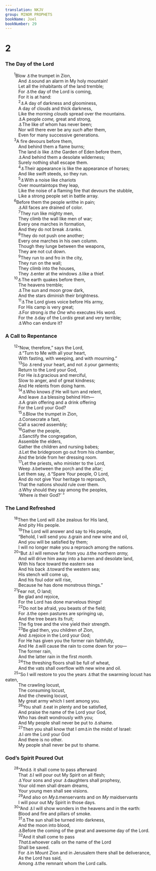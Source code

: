 ```yaml
---
translation: NKJV
group: MINOR PROPHETS
bookName: Joel 
bookNumber: 29
---
```


<div class="title"><h1>2</h1><h3>The Day of the Lord</h3></div>
<span class="verse gio_2_1">  <sup>1</sup>Blow <a data-toggle="tooltip" data-placement="bottom" title="Jer. 4:5; Joel 2:15; Zeph. 1:16">⚓</a>the trumpet in Zion,<br/>   And <a data-toggle="tooltip" data-placement="bottom" title="Num. 10:5">⚓</a>sound an alarm in My holy mountain!<br/>   Let all the inhabitants of the land tremble;<br/>   For <a data-toggle="tooltip" data-placement="bottom" title="Joel 1:15; 2:11, 31; 3:14; (Obad. 15); Zeph. 1:14">⚓</a>the day of the Lord is coming,<br/>   For it is at hand:<br/></span>
<span class="verse gio_2_2">   <sup>2</sup><a data-toggle="tooltip" data-placement="bottom" title="Joel 2:10, 31; Amos 5:18; Zeph. 1:15">⚓</a>A day of darkness and gloominess,<br/>   A day of clouds and thick darkness,<br/>   Like the morning <i>clouds</i> spread over the mountains.<br/>   <a data-toggle="tooltip" data-placement="bottom" title="Joel 1:6; 2:11, 25">⚓</a>A people <i>come,</i> great and strong,<br/>   <a data-toggle="tooltip" data-placement="bottom" title="Ex. 10:14; Lam. 1:12; Dan. 9:12; 12:1; Joel 1:2">⚓</a>The like of whom has never been;<br/>   Nor will there ever be any <i>such</i> after them,<br/>   Even for many successive generations.<br/></span>
<span class="verse gio_2_3">  <sup>3</sup>A fire devours before them,<br/>   And behind them a flame burns;<br/>   The land <i>is</i> like <a data-toggle="tooltip" data-placement="bottom" title="Gen. 2:8; Is. 51:3; Ezek. 36:35">⚓</a>the Garden of Eden before them,<br/>   <a data-toggle="tooltip" data-placement="bottom" title="Ex. 10:5, 15; Ps. 105:34, 35; Zech. 7:14">⚓</a>And behind them a desolate wilderness;<br/>   Surely nothing shall escape them.<br/></span>
<span class="verse gio_2_4">   <sup>4</sup><a data-toggle="tooltip" data-placement="bottom" title="Rev. 9:7">⚓</a>Their appearance is like the appearance of horses;<br/>   And like swift steeds, so they run.<br/></span>
<span class="verse gio_2_5">   <sup>5</sup><a data-toggle="tooltip" data-placement="bottom" title="Rev. 9:9">⚓</a>With a noise like chariots<br/>   Over mountaintops they leap,<br/>   Like the noise of a flaming fire that devours the stubble,<br/>   Like a strong people set in battle array.<br/></span>
<span class="verse gio_2_6">  <sup>6</sup>Before them the people writhe in pain;<br/>   <a data-toggle="tooltip" data-placement="bottom" title="Is. 13:8; Jer. 8:21; Lam. 4:8; Nah. 2:10">⚓</a>All faces are drained of color.<br/></span>
<span class="verse gio_2_7">   <sup>7</sup>They run like mighty men,<br/>   They climb the wall like men of war;<br/>   Every one marches in formation,<br/>   And they do not break <a data-toggle="tooltip" data-placement="bottom" title="Prov. 30:27">⚓</a>ranks.<br/></span>
<span class="verse gio_2_8">   <sup>8</sup>They do not push one another;<br/>   Every one marches in his own column.<br/>   Though they lunge between the weapons,<br/>   They are not cut down.<br/></span>
<span class="verse gio_2_9">   <sup>9</sup>They run to and fro in the city,<br/>   They run on the wall;<br/>   They climb into the houses,<br/>   They <a data-toggle="tooltip" data-placement="bottom" title="Jer. 9:21">⚓</a>enter at the windows <a data-toggle="tooltip" data-placement="bottom" title="John 10:1">⚓</a>like a thief.<br/></span>
<span class="verse gio_2_10">  <sup>10</sup><a data-toggle="tooltip" data-placement="bottom" title="Ps. 18:7; Joel 3:16; Nah. 1:5">⚓</a>The earth quakes before them,<br/>   The heavens tremble;<br/>   <a data-toggle="tooltip" data-placement="bottom" title="Is. 13:10; 34:4; Jer. 4:23; Ezek. 32:7, 8; Joel 2:31; 3:15; Matt. 24:29; Rev. 8:12">⚓</a>The sun and moon grow dark,<br/>   And the stars diminish their brightness.<br/></span>
<span class="verse gio_2_11">   <sup>11</sup><a data-toggle="tooltip" data-placement="bottom" title="Jer. 25:30; Joel 3:16; Amos 1:2">⚓</a>The Lord gives voice before His army,<br/>   For His camp is very great;<br/>   <a data-toggle="tooltip" data-placement="bottom" title="Jer. 50:34; Rev. 18:8">⚓</a>For strong <i>is</i> <i>the</i> <i>One</i> who executes His word.<br/>   For the <a data-toggle="tooltip" data-placement="bottom" title="Jer. 30:7; Amos 5:18; Zeph. 1:15">⚓</a>day of the Lord<i>is</i> great and very terrible;<br/>   <a data-toggle="tooltip" data-placement="bottom" title="(Mal. 3:2)">⚓</a>Who can endure it?<br/></span>
<div class="title"><h3>A Call to Repentance</h3></div>
<span class="verse gio_2_12">  <sup>12</sup>“Now, therefore,” says the Lord,<br/>   <a data-toggle="tooltip" data-placement="bottom" title="(Deut. 4:29); Jer. 4:1; Ezek. 33:11; Hos. 12:6; 14:1">⚓</a>“Turn to Me with all your heart,<br/>   With fasting, with weeping, and with mourning.”<br/></span>
<span class="verse gio_2_13">   <sup>13</sup>So <a data-toggle="tooltip" data-placement="bottom" title="(Ps. 34:18; 51:17; Is. 57:15)">⚓</a>rend your heart, and not <a data-toggle="tooltip" data-placement="bottom" title="Gen. 37:34; 2 Sam. 1:11; Job 1:20; Jer. 41:5">⚓</a>your garments;<br/>   Return to the Lord your God,<br/>   For He <i>is</i><a data-toggle="tooltip" data-placement="bottom" title="(Ex. 34:6)">⚓</a>gracious and merciful,<br/>   Slow to anger, and of great kindness;<br/>   And He relents from doing harm.<br/></span>
<span class="verse gio_2_14">   <sup>14</sup><a data-toggle="tooltip" data-placement="bottom" title="Josh. 14:12; 2 Sam. 12:22; 2 Kin. 19:4; Jer. 26:3; Jon. 3:9">⚓</a>Who knows <i>if</i> He will turn and relent,<br/>   And leave <a data-toggle="tooltip" data-placement="bottom" title="Hag. 2:19">⚓</a>a blessing behind Him—<br/>   <a data-toggle="tooltip" data-placement="bottom" title="Joel 1:9, 13">⚓</a>A grain offering and a drink offering<br/>   For the Lord your God?<br/></span>
<span class="verse gio_2_15">   <sup>15</sup><a data-toggle="tooltip" data-placement="bottom" title="Num. 10:3; 2 Kin. 10:20">⚓</a>Blow the trumpet in Zion,<br/>   <a data-toggle="tooltip" data-placement="bottom" title="Joel 1:14">⚓</a>Consecrate a fast,<br/>   Call a sacred assembly;<br/></span>
<span class="verse gio_2_16">   <sup>16</sup>Gather the people,<br/>   <a data-toggle="tooltip" data-placement="bottom" title="Ex. 19:10">⚓</a>Sanctify the congregation,<br/>   Assemble the elders,<br/>   Gather the children and nursing babes;<br/>   <a data-toggle="tooltip" data-placement="bottom" title="Ps. 19:5">⚓</a>Let the bridegroom go out from his chamber,<br/>   And the bride from her dressing room.<br/></span>
<span class="verse gio_2_17">   <sup>17</sup>Let the priests, who minister to the Lord,<br/>   Weep <a data-toggle="tooltip" data-placement="bottom" title="Matt. 23:35">⚓</a>between the porch and the altar;<br/>   Let them say, <a data-toggle="tooltip" data-placement="bottom" title="Ex. 32:11, 12; (Is. 37:20); Amos 7:2, 5">⚓</a>“Spare Your people, O Lord,<br/>   And do not give Your heritage to reproach,<br/>   That the nations should rule over them.<br/>   <a data-toggle="tooltip" data-placement="bottom" title="Ps. 42:10">⚓</a>Why should they say among the peoples,<br/>   ‘Where <i>is</i> their God?’ ”<br/></span>
<div class="title"><h3>The Land Refreshed</h3></div>
<span class="verse gio_2_18">  <sup>18</sup>Then the Lord will <a data-toggle="tooltip" data-placement="bottom" title="(Is. 60:10; 63:9, 15)">⚓</a>be zealous for His land,<br/>   And pity His people.<br/></span>
<span class="verse gio_2_19">   <sup>19</sup>The Lord will answer and say to His people,<br/>   “Behold, I will send you <a data-toggle="tooltip" data-placement="bottom" title="Jer. 31:12; Hos. 2:21, 22; Joel 1:10; (Mal. 3:10)">⚓</a>grain and new wine and oil,<br/>   And you will be satisfied by them;<br/>   I will no longer make you a reproach among the nations.<br/></span>
<span class="verse gio_2_20">  <sup>20</sup>“But <a data-toggle="tooltip" data-placement="bottom" title="Ex. 10:19">⚓</a>I will remove far from you <a data-toggle="tooltip" data-placement="bottom" title="Jer. 1:14, 15">⚓</a>the northern <i>army,</i><br/>   And will drive him away into a barren and desolate land,<br/>   With his face toward the eastern sea<br/>   And his back <a data-toggle="tooltip" data-placement="bottom" title="Deut. 11:24">⚓</a>toward the western sea;<br/>   His stench will come up,<br/>   And his foul odor will rise,<br/>   Because he has done monstrous things.”<br/></span>
<span class="verse gio_2_21">  <sup>21</sup>Fear not, O land;<br/>   Be glad and rejoice,<br/>   For the Lord has done marvelous things!<br/></span>
<span class="verse gio_2_22">   <sup>22</sup>Do not be afraid, you beasts of the field;<br/>   For <a data-toggle="tooltip" data-placement="bottom" title="Joel 1:19">⚓</a>the open pastures are springing up,<br/>   And the tree bears its fruit;<br/>   The fig tree and the vine yield their strength.<br/></span>
<span class="verse gio_2_23">   <sup>23</sup>Be glad then, you children of Zion,<br/>   And <a data-toggle="tooltip" data-placement="bottom" title="Deut. 11:14; Is. 41:16; Jer. 5:24; Hab. 3:18; Zech. 10:7">⚓</a>rejoice in the Lord your God;<br/>   For He has given you the former rain faithfully,<br/>   And He <a data-toggle="tooltip" data-placement="bottom" title="Lev. 26:4; Hos. 6:3; Zech. 10:1; James 5:7">⚓</a>will cause the rain to come down for you—<br/>   The former rain,<br/>   And the latter rain in the first <i>month.</i><br/></span>
<span class="verse gio_2_24">   <sup>24</sup>The threshing floors shall be full of wheat,<br/>   And the vats shall overflow with new wine and oil.<br/></span>
<span class="verse gio_2_25">  <sup>25</sup>“So I will restore to you the years <a data-toggle="tooltip" data-placement="bottom" title="Joel 1:4–7; 2:2–11">⚓</a>that the swarming locust has eaten,<br/>   The crawling locust,<br/>   The consuming locust,<br/>   And the chewing locust,<br/>   My great army which I sent among you.<br/></span>
<span class="verse gio_2_26">   <sup>26</sup>You shall <a data-toggle="tooltip" data-placement="bottom" title="Lev. 26:5; Deut. 11:15; Is. 62:9">⚓</a>eat in plenty and be satisfied,<br/>   And praise the name of the Lord your God,<br/>   Who has dealt wondrously with you;<br/>   And My people shall never be put to <a data-toggle="tooltip" data-placement="bottom" title="Is. 45:17">⚓</a>shame.<br/></span>
<span class="verse gio_2_27">   <sup>27</sup>Then you shall know that I <i>am</i><a data-toggle="tooltip" data-placement="bottom" title="Lev. 26:11, 12; (Joel 3:17, 21)">⚓</a>in the midst of Israel:<br/>   <a data-toggle="tooltip" data-placement="bottom" title="(Is. 45:5, 6)">⚓</a>I <i>am</i> the Lord your God<br/>   And there is no other.<br/>   My people shall never be put to shame.<br/></span>
<div class="title"><h3>God’s Spirit Poured Out</h3></div>
<span class="verse gio_2_28">  <sup>28</sup>“And<a data-toggle="tooltip" data-placement="bottom" title="Ezek. 39:29; Acts 2:17–21">⚓</a> it shall come to pass afterward<br/>   That <a data-toggle="tooltip" data-placement="bottom" title="Zech. 12:10">⚓</a>I will pour out My Spirit on all flesh;<br/>   <a data-toggle="tooltip" data-placement="bottom" title="Is. 54:13">⚓</a>Your sons and your <a data-toggle="tooltip" data-placement="bottom" title="Acts 21:9">⚓</a>daughters shall prophesy,<br/>   Your old men shall dream dreams,<br/>   Your young men shall see visions.<br/></span>
<span class="verse gio_2_29">   <sup>29</sup>And also on <i>My</i><a data-toggle="tooltip" data-placement="bottom" title="(1 Cor. 12:13; Gal. 3:28)">⚓</a>menservants and on <i>My</i> maidservants<br/>   I will pour out My Spirit in those days.<br/></span>
<span class="verse gio_2_30">  <sup>30</sup>“And <a data-toggle="tooltip" data-placement="bottom" title="Matt. 24:29; Mark 13:24, 25; Luke 21:11, 25, 26; Acts 2:19">⚓</a>I will show wonders in the heavens and in the earth:<br/>   Blood and fire and pillars of smoke.<br/></span>
<span class="verse gio_2_31">   <sup>31</sup><a data-toggle="tooltip" data-placement="bottom" title="Is. 13:9, 10; 34:4; Joel 2:10; 3:15; Matt. 24:29; Mark 13:24; Luke 21:25; Acts 2:20; Rev. 6:12, 13">⚓</a>The sun shall be turned into darkness,<br/>   And the moon into blood,<br/>   <a data-toggle="tooltip" data-placement="bottom" title="Is. 13:9; Zeph. 1:14–16; (Mal. 4:1, 5, 6)">⚓</a>Before the coming of the great and awesome day of the Lord.<br/></span>
<span class="verse gio_2_32">   <sup>32</sup>And it shall come to pass<br/>   <i>That</i><a data-toggle="tooltip" data-placement="bottom" title="Jer. 33:3; Acts 2:21; Rom. 10:13">⚓</a>whoever calls on the name of the Lord<br/>   Shall be saved.<br/>   For <a data-toggle="tooltip" data-placement="bottom" title="Is. 46:13; (Rom. 11:26)">⚓</a>in Mount Zion and in Jerusalem there shall be deliverance,<br/>   As the Lord has said,<br/>   Among <a data-toggle="tooltip" data-placement="bottom" title="Is. 11:11; Jer. 31:7; (Mic. 4:7); Rom. 9:27">⚓</a>the remnant whom the Lord calls.<br/></span>
